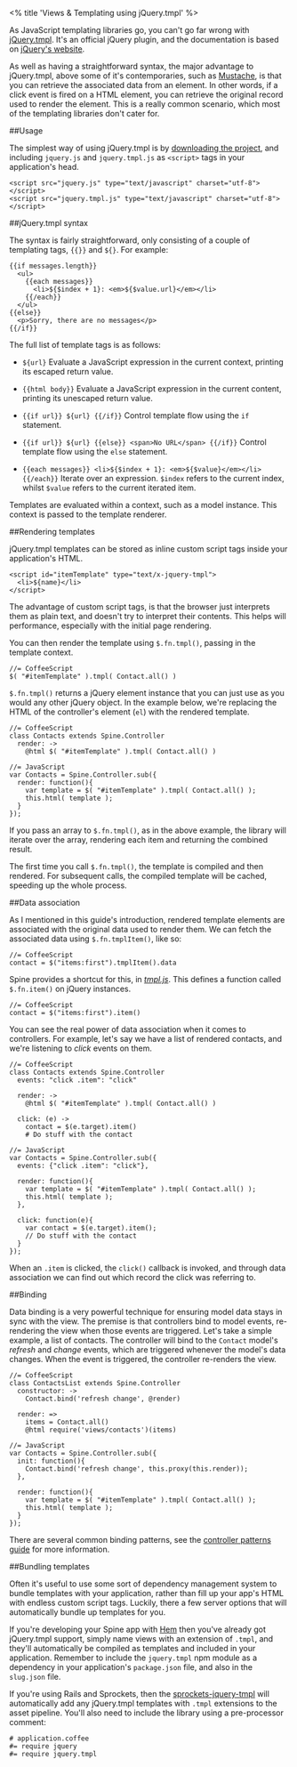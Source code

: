 <% title 'Views & Templating using jQuery.tmpl' %>

As JavaScript templating libraries go, you can't go far wrong with [jQuery.tmpl](https://github.com/jquery/jquery-tmpl). It's an official jQuery plugin, and the documentation is based on [jQuery's website](http://api.jquery.com/category/plugins/templates/). 

As well as having a straightforward syntax, the major advantage to jQuery.tmpl, above some of it's contemporaries, such as [Mustache](https://github.com/janl/mustache.js), is that you can retrieve the associated data from an element. In other words, if a click event is fired on a HTML element, you can retrieve the original record used to render the element. This is a really common scenario, which most of the templating libraries don't cater for. 

##Usage

The simplest way of using jQuery.tmpl is by [downloading the project](https://github.com/jquery/jquery-tmpl/zipball/master), and including `jquery.js` and `jquery.tmpl.js` as `<script>` tags in your application's head.
  
    <script src="jquery.js" type="text/javascript" charset="utf-8"></script>
    <script src="jquery.tmpl.js" type="text/javascript" charset="utf-8"></script>

##jQuery.tmpl syntax

The syntax is fairly straightforward, only consisting of a couple of templating tags, `{{}}` and `${}`. For example:

    {{if messages.length}}
      <ul>
        {{each messages}}
          <li>${$index + 1}: <em>${$value.url}</em></li>
        {{/each}}
      </ul>
    {{else}}
      <p>Sorry, there are no messages</p>
    {{/if}}

The full list of template tags is as follows:

* `${url}`
  Evaluate a JavaScript expression in the current context, printing its escaped return value.
  
* `{{html body}}`
  Evaluate a JavaScript expression in the current content, printing its unescaped return value.
  
* `{{if url}} ${url} {{/if}}`
  Control template flow using the `if` statement.
  
* `{{if url}} ${url} {{else}} <span>No URL</span> {{/if}}`
  Control template flow using the `else` statement.

* `{{each messages}} <li>${$index + 1}: <em>${$value}</em></li> {{/each}}`
  Iterate over an expression. `$index` refers to the current index, whilst `$value` refers to the current iterated item.

Templates are evaluated within a context, such as a model instance. This context is passed to the template renderer.

##Rendering templates

jQuery.tmpl templates can be stored as inline custom script tags inside your application's HTML.

    <script id="itemTemplate" type="text/x-jquery-tmpl">
      <li>${name}</li>
    </script>
    
The advantage of custom script tags, is that the browser just interprets them as plain text, and doesn't try to interpret their contents. This helps will performance, especially with the initial page rendering.

You can then render the template using `$.fn.tmpl()`, passing in the template context. 
    
    //= CoffeeScript
    $( "#itemTemplate" ).tmpl( Contact.all() )
    
`$.fn.tmpl()` returns a jQuery element instance that you can just use as you would any other jQuery object. In the example below, we're replacing the HTML of the controller's element (`el`) with the rendered template.

    //= CoffeeScript
    class Contacts extends Spine.Controller
      render: ->
        @html $( "#itemTemplate" ).tmpl( Contact.all() )

    //= JavaScript
    var Contacts = Spine.Controller.sub({
      render: function(){
        var template = $( "#itemTemplate" ).tmpl( Contact.all() );
        this.html( template );
      }
    });
    
If you pass an array to `$.fn.tmpl()`, as in the above example, the library will iterate over the array, rendering each item and returning the combined result. 

The first time you call `$.fn.tmpl()`, the template is compiled and then rendered. For subsequent calls, the compiled template will be cached, speeding up the whole process. 

##Data association

As I mentioned in this guide's introduction, rendered template elements are associated with the original data used to render them. We can fetch the associated data using `$.fn.tmplItem()`, like so:

    //= CoffeeScript
    contact = $("items:first").tmplItem().data
    
Spine provides a shortcut for this, in [*tmpl.js*](https://raw.github.com/spine/spine/master/lib/tmpl.js). This defines a function called `$.fn.item()` on jQuery instances.

    //= CoffeeScript
    contact = $("items:first").item()
    
You can see the real power of data association when it comes to controllers. For example, let's say we have a list of rendered contacts, and we're listening to *click* events on them. 
    
    //= CoffeeScript
    class Contacts extends Spine.Controller
      events: "click .item": "click"
      
      render: ->
        @html $( "#itemTemplate" ).tmpl( Contact.all() )
        
      click: (e) ->
        contact = $(e.target).item()
        # Do stuff with the contact

    //= JavaScript
    var Contacts = Spine.Controller.sub({
      events: {"click .item": "click"},
      
      render: function(){
        var template = $( "#itemTemplate" ).tmpl( Contact.all() );
        this.html( template );
      },
      
      click: function(e){
        var contact = $(e.target).item();
        // Do stuff with the contact
      }
    });
    
When an `.item` is clicked, the `click()` callback is invoked, and through data association we can find out which record the click was referring to. 

##Binding

Data binding is a very powerful technique for ensuring model data stays in sync with the view. The premise is that controllers bind to model events, re-rendering the view when those events are triggered. Let's take a simple example, a list of contacts. The controller will bind to the `Contact` model's *refresh* and *change* events, which are triggered whenever the model's data changes. When the event is triggered, the controller re-renders the view.

    //= CoffeeScript
    class ContactsList extends Spine.Controller
      constructor: ->
        Contact.bind('refresh change', @render)
        
      render: =>
        items = Contact.all()
        @html require('views/contacts')(items)
    
    //= JavaScript
    var Contacts = Spine.Controller.sub({
      init: function(){
        Contact.bind('refresh change', this.proxy(this.render));
      },
      
      render: function(){
        var template = $( "#itemTemplate" ).tmpl( Contact.all() );
        this.html( template );
      }
    });

There are several common binding patterns, see the [controller patterns guide](<%= docs_path("controller_patterns") %>) for more information.

##Bundling templates

Often it's useful to use some sort of dependency management system to bundle templates with your application, rather than fill up your app's HTML with endless custom script tags. Luckily, there a few server options that will automatically bundle up templates for you.

If you're developing your Spine app with [Hem](<%= docs_url("hem") %>) then you've already got jQuery.tmpl support, simply name views with an extension of `.tmpl`, and they'll automatically be compiled as templates and included in your application. Remember to include the `jquery.tmpl` npm module as a dependency in your application's `package.json` file, and also in the `slug.json` file.

If you're using Rails and Sprockets, then the [sprockets-jquery-tmpl](https://github.com/rdy/sprockets-jquery-tmpl) will automatically add any jQuery.tmpl templates with `.tmpl` extensions to the asset pipeline. You'll also need to include the library using a pre-processor comment:

    # application.coffee
    #= require jquery
    #= require jquery.tmpl
